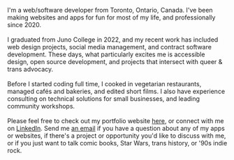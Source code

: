 I'm a web/software developer from Toronto, Ontario, Canada. I've been making websites and apps for fun for most of my life, and professionally since 2020.
<br/><br/>
I graduated from Juno College in 2022, and my recent work has included web design projects, social media management, and contract software development. These days, what particularly excites me is accessible design, open source development, and projects that intersect with queer & trans advocacy.
<br/><br/>
Before I started coding full time, I cooked in vegetarian restaurants, managed cafés and bakeries, and edited short films. I also have experience consulting on technical solutions for small businesses, and leading community workshops.
<br/><br/>
Please feel free to check out my portfolio website <a href="https://danateagle.com" target="_blank">here</a>, or connect with me on <a href="https://linkedin.com/in/danateagle" target="_blank">LinkedIn</a>. Send me <a href="mailto:dana.r.teagle@gmail.com" target="_blank">an email</a> if you have a question about any of my apps or websites, if there's a project or opportunity you'd like to discuss with me, or if you just want to talk comic books, Star Wars, trans history, or '90s indie rock.

